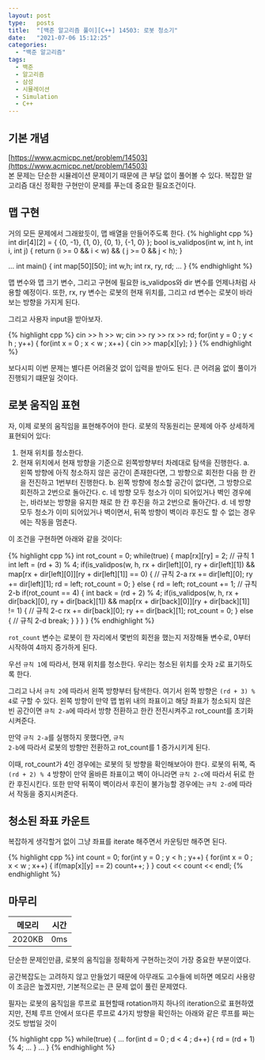 ```yaml
---
layout: post
type:   posts
title:  "[백준 알고리즘 풀이][C++] 14503: 로봇 청소기"
date:   "2021-07-06 15:12:25"
categories:
  - "백준 알고리즘"
tags:
  - 백준
  - 알고리즘
  - 삼성
  - 시뮬레이션
  - Simulation
  - C++
---
```


## 기본 개념
[https://www.acmicpc.net/problem/14503](https://www.acmicpc.net/problem/14503)<br/>
본 문제는 단순한 시뮬레이션 문제이기 때문에 큰 부담 없이 풀어볼 수 있다. 복잡한 알고리즘 대신 정확한 구현만이 문제를 푸는데 중요한 필요조건이다.

## 맵 구현
거의 모든 문제에서 그래왔듯이, 맵 배열을 만들어주도록 한다.
{% highlight cpp %}
int dir[4][2] = { {0, -1}, {1, 0}, {0, 1}, {-1, 0} };
bool is_validpos(int w, int h, int i, int j) {
	return (i >= 0 && i < w) && ( j >= 0 && j < h);
}


...
int main() {
	int map[50][50];
	int w,h;
	int rx, ry, rd;
	...
}
{% endhighlight %}

맵 변수와 맵 크기 변수, 그리고 구현에 필요한 is_validpos와 dir 변수를 언제나처럼 사용할 예정이다. 또한, rx, ry 변수는 로봇의 현재 위치를, 그리고 rd 변수는 로봇이 바라보는 방향을 가지게 된다.

그리고 사용자 input을 받아보자.

{% highlight cpp %}
cin >> h >> w;
cin >> ry >> rx >> rd;
for(int y = 0 ; y < h ; y++) {
	for(int x = 0 ; x < w ; x++) {
		cin >> map[x][y];
	}
}
{% endhighlight %}

보다시피 이번 문제는 별다른 어려울것 없이 입력을 받아도 된다. 큰 어려움 없이 풀이가 진행되기 떄문일 것이다.


## 로봇 움직임 표현
자, 이제 로봇의 움직임을 표현해주어야 한다. 로봇의 작동원리는 문제에 아주 상세하게 표현되어 있다:
1. 현재 위치를 청소한다.
2. 현재 위치에서 현재 방향을 기준으로 왼쪽방향부터 차례대로 탐색을 진행한다.
 a. 왼쪽 방향에 아직 청소하지 않은 공간이 존재한다면, 그 방향으로 회전한 다음 한 칸을 전진하고 1번부터 진행한다.
 b. 왼쪽 방향에 청소할 공간이 없다면, 그 방향으로 회전하고 2번으로 돌아간다.
 c. 네 방향 모두 청소가 이미 되어있거나 벽인 경우에는, 바라보는 방향을 유지한 채로 한 칸 후진을 하고 2번으로 돌아간다.
 d. 네 방향 모두 청소가 이미 되어있거나 벽이면서, 뒤쪽 방향이 벽이라 후진도 할 수 없는 경우에는 작동을 멈춘다.

이 조건을 구현하면 아래와 같을 것이다:

{% highlight cpp %}
int rot_count = 0;
while(true) {
	map[rx][ry] = 2; // 규칙 1
	int left = (rd + 3) % 4;
	if(is_validpos(w, h, rx + dir[left][0], ry + dir[left][1]) && map[rx + dir[left][0]][ry + dir[left][1]] == 0) { // 규칙 2-a
		rx += dir[left][0];
		ry += dir[left][1];
		rd = left; rot_count = 0;
	} else {
		rd = left;
		rot_count += 1; // 규칙 2-b
		if(rot_count == 4) {
			int back = (rd + 2) % 4;
			if(is_validpos(w, h, rx + dir[back][0], ry + dir[back][1]) && map[rx + dir[back][0]][ry + dir[back][1]] != 1) { // 규칙 2-c
				rx += dir[back][0];
				ry += dir[back][1];
				rot_count = 0;
			} else { // 규칙 2-d
				break;
			}
		}
	}
}
{% endhighlight %}

<code>rot_count</code> 변수는 로봇이 한 자리에서 몇번의 회전을 했는지 저장해둘 변수로, 0부터 시작하여 4까지 증가하게 된다.

우선 <code>규칙 1</code>에 따라서, 현재 위치를 청소한다. 우리는 청소된 위치를 숫자 <code>2</code>로 표기하도록 한다.

그리고 나서 <code>규칙 2</code>에 따라서 왼쪽 방향부터 탐색한다. 여기서 왼쪽 방향은 <code>(rd + 3) % 4</code>로 구할 수 있다. 왼쪽 방향이 만약 맵 범위 내의 좌표이고 해당 좌표가 청소되지 않은 빈 공간이면 <code>규칙 2-a</code>에 따라서 방향 전환하고 한칸 전진시켜주고 rot_count를 초기화시켜준다.

만약 <code>규칙 2-a</code>를 실행하지 못했다면, <code>규칙 2-b</code>에 따라서 로봇의 방향만 전환하고 rot_count를 1 증가시키게 된다.

이때, rot_count가 4인 경우에는 로봇의 뒷 방향을 확인해보아야 한다. 로봇의 뒤쪽, 즉 <code>(rd + 2) % 4</code> 방향이 만약 올바른 좌표이고 벽이 아니라면 <code>규칙 2-c</code>에 따라서 뒤로 한칸 후진시킨다. 또한 만약 뒤쪽이 벽이라서 후진이 불가능할 경우에는 <code>규칙 2-d</code>에 따라서 작동을 중지시켜준다.


## 청소된 좌표 카운트
복잡하게 생각할거 없이 그냥 좌표를 iterate 해주면서 카운팅만 해주면 된다.

{% highlight cpp %}
int count = 0;
for(int y = 0 ; y < h ; y++) {
	for(int x = 0 ; x < w ; x++) {
		if(map[x][y] == 2) count++;
	}
}
cout << count << endl;
{% endhighlight %}

## 마무리

| 메모리 | 시간 |
| ----- | --- |
| 2020KB | 0ms |

단순한 문제인만큼, 로봇의 움직임을 정확하게 구현하는것이 가장 중요한 부분이였다.

공간복잡도는 고려하지 않고 만들었기 때문에 아무래도 고수들에 비하면 메모리 사용량이 조금은 높겠지만, 기본적으로는 큰 문제 없이 풀린 문제였다.

필자는 로봇의 움직임을 루프로 표현할때 rotation까지 하나의 iteration으로 표현하였지만, 전체 루프 안에서 또다른 루프로 4가지 방향을 확인하는 아래와 같은 루프를 짜는 것도 방법일 것이

{% highlight cpp %}
while(true) {
	...
	for(int d = 0 ; d < 4 ; d++) {
		rd = (rd + 1) % 4;
		...
	}
	...
}
{% endhighlight %}



